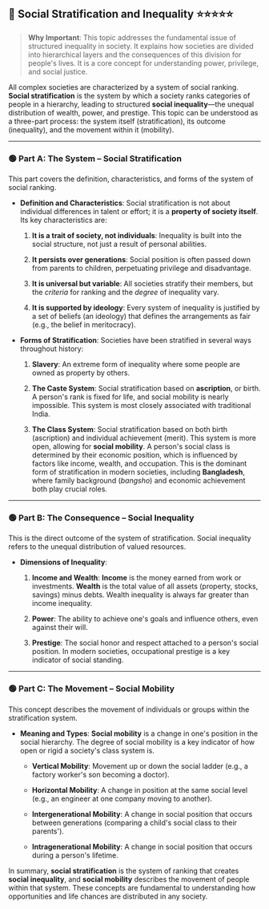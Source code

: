 
## 📌 Social Stratification and Inequality ⭐⭐⭐⭐⭐

> **Why Important**: This topic addresses the fundamental issue of structured inequality in society. It explains how societies are divided into hierarchical layers and the consequences of this division for people's lives. It is a core concept for understanding power, privilege, and social justice.

All complex societies are characterized by a system of social ranking. **Social stratification** is the system by which a society ranks categories of people in a hierarchy, leading to structured **social inequality**—the unequal distribution of wealth, power, and prestige. This topic can be understood as a three-part process: the system itself (stratification), its outcome (inequality), and the movement within it (mobility).

---

### 🟢 Part A: The System – Social Stratification

This part covers the definition, characteristics, and forms of the system of social ranking.

- **Definition and Characteristics**: Social stratification is not about individual differences in talent or effort; it is a **property of society itself**. Its key characteristics are:
    
    1. **It is a trait of society, not individuals**: Inequality is built into the social structure, not just a result of personal abilities.
        
    2. **It persists over generations**: Social position is often passed down from parents to children, perpetuating privilege and disadvantage.
        
    3. **It is universal but variable**: All societies stratify their members, but the _criteria_ for ranking and the _degree_ of inequality vary.
        
    4. **It is supported by ideology**: Every system of inequality is justified by a set of beliefs (an ideology) that defines the arrangements as fair (e.g., the belief in meritocracy).
        
- **Forms of Stratification**: Societies have been stratified in several ways throughout history:
    
    1. **Slavery**: An extreme form of inequality where some people are owned as property by others.
        
    2. **The Caste System**: Social stratification based on **ascription**, or birth. A person's rank is fixed for life, and social mobility is nearly impossible. This system is most closely associated with traditional India.
        
    3. **The Class System**: Social stratification based on both birth (ascription) and individual achievement (merit). This system is more open, allowing for **social mobility**. A person's social class is determined by their economic position, which is influenced by factors like income, wealth, and occupation. This is the dominant form of stratification in modern societies, including **Bangladesh**, where family background (_bangsho_) and economic achievement both play crucial roles.
        

---

### 🟢 Part B: The Consequence – Social Inequality

This is the direct outcome of the system of stratification. Social inequality refers to the unequal distribution of valued resources.

- **Dimensions of Inequality**:
    
    1. **Income and Wealth**: **Income** is the money earned from work or investments. **Wealth** is the total value of all assets (property, stocks, savings) minus debts. Wealth inequality is always far greater than income inequality.
        
    2. **Power**: The ability to achieve one's goals and influence others, even against their will.
        
    3. **Prestige**: The social honor and respect attached to a person's social position. In modern societies, occupational prestige is a key indicator of social standing.
        

---

### 🟢 Part C: The Movement – Social Mobility

This concept describes the movement of individuals or groups within the stratification system.

- **Meaning and Types**: **Social mobility** is a change in one's position in the social hierarchy. The degree of social mobility is a key indicator of how open or rigid a society's class system is.
    
    - **Vertical Mobility**: Movement up or down the social ladder (e.g., a factory worker's son becoming a doctor).
        
    - **Horizontal Mobility**: A change in position at the same social level (e.g., an engineer at one company moving to another).
        
    - **Intergenerational Mobility**: A change in social position that occurs between generations (comparing a child's social class to their parents').
        
    - **Intragenerational Mobility**: A change in social position that occurs during a person's lifetime.
        

In summary, **social stratification** is the system of ranking that creates **social inequality**, and **social mobility** describes the movement of people within that system. These concepts are fundamental to understanding how opportunities and life chances are distributed in any society.
